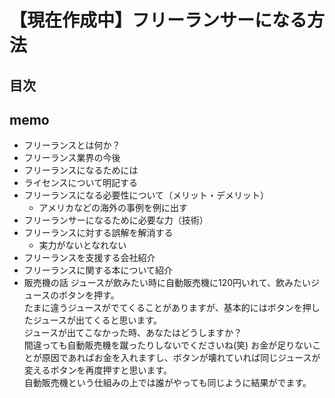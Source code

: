 【現在作成中】フリーランサーになる方法
===============

## 目次
## memo
* フリーランスとは何か？
* フリーランス業界の今後
* フリーランスになるためには
* ライセンスについて明記する
* フリーランスになる必要性について（メリット・デメリット）
  * アメリカなどの海外の事例を例に出す
* フリーランサーになるために必要な力（技術）
* フリーランスに対する誤解を解消する
  * 実力がないとなれない
* フリーランスを支援する会社紹介
* フリーランスに関する本について紹介
* 販売機の話
ジュースが飲みたい時に自動販売機に120円いれて、飲みたいジュースのボタンを押す。  
たまに違うジュースがでてくることがありますが、基本的にはボタンを押したジュースが出てくると思います。  
ジュースが出てこなかった時、あなたはどうしますか？  
間違っても自動販売機を蹴ったりしないでくださいね(笑)
お金が足りないことが原因であればお金を入れますし、ボタンが壊れていれば同じジュースが変えるボタンを再度押すと思います。  
自動販売機という仕組みの上では誰がやっても同じように結果がでます。

